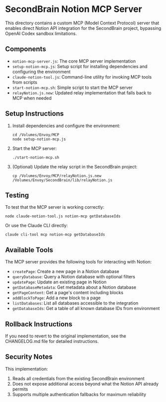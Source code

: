 # SecondBrain Notion MCP Server

This directory contains a custom MCP (Model Context Protocol) server that enables direct Notion API integration for the SecondBrain project, bypassing OpenAI Codex sandbox limitations.

## Components

- `notion-mcp-server.js`: The core MCP server implementation
- `setup-notion-mcp.js`: Setup script for installing dependencies and configuring the environment
- `claude-notion-tool.js`: Command-line utility for invoking MCP tools from scripts
- `start-notion-mcp.sh`: Simple script to start the MCP server
- `relayNotion.js.new`: Updated relay implementation that falls back to MCP when needed

## Setup Instructions

1. Install dependencies and configure the environment:
   ```
   cd /Volumes/Envoy/MCP
   node setup-notion-mcp.js
   ```

2. Start the MCP server:
   ```
   ./start-notion-mcp.sh
   ```

3. (Optional) Update the relay script in the SecondBrain project:
   ```
   cp /Volumes/Envoy/MCP/relayNotion.js.new /Volumes/Envoy/SecondBrain/lib/relayNotion.js
   ```

## Testing

To test that the MCP server is working correctly:

```
node claude-notion-tool.js notion-mcp getDatabaseIds
```

Or use the Claude CLI directly:

```
claude cli-tool mcp notion-mcp getDatabaseIds
```

## Available Tools

The MCP server provides the following tools for interacting with Notion:

- `createPage`: Create a new page in a Notion database
- `queryDatabase`: Query a Notion database with optional filters
- `updatePage`: Update an existing page in Notion
- `getDatabaseMetadata`: Get metadata about a Notion database
- `getPageContent`: Get a page's content including blocks
- `addBlockToPage`: Add a new block to a page
- `listDatabases`: List all databases accessible to the integration
- `getDatabaseIds`: Get a table of all known database IDs from environment

## Rollback Instructions

If you need to revert to the original implementation, see the CHANGELOG.md file for detailed instructions.

## Security Notes

This implementation:
1. Reads all credentials from the existing SecondBrain environment
2. Does not expose additional access beyond what the Notion API already permits
3. Supports multiple authentication fallbacks for maximum reliability